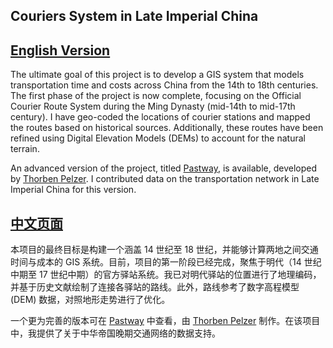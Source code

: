 ## Couriers System in Late Imperial China

## [English Version](https://ruoranc.github.io/Mingroutes/index_en.html)
The ultimate goal of this project is to develop a GIS system that models transportation time and costs across China from the 14th to 18th centuries. The first phase of the project is now complete, focusing on the Official Courier Route System during the Ming Dynasty (mid-14th to mid-17th century). I have geo-coded the locations of courier stations and mapped the routes based on historical sources. Additionally, these routes have been refined using Digital Elevation Models (DEMs) to account for the natural terrain.

An advanced version of the project, titled [Pastway](https://turban.shinyapps.io/PASTWAY/), is available, developed by [Thorben Pelzer](https://tp451.github.io/). I contributed data on the transportation network in Late Imperial China for this version.

## [中文页面](https://ruoranc.github.io/Mingroutes/index.html)  
本项目的最终目标是构建一个涵盖 14 世纪至 18 世纪，并能够计算两地之间交通时间与成本的 GIS 系统。目前，项目的第一阶段已经完成，聚焦于明代（14 世纪中期至 17 世纪中期）的官方驿站系统。我已对明代驿站的位置进行了地理编码，并基于历史文献绘制了连接各驿站的路线。此外，路线参考了数字高程模型 (DEM) 数据，对照地形走势进行了优化。

一个更为完善的版本可在 [Pastway](https://turban.shinyapps.io/PASTWAY/) 中查看，由 [Thorben Pelzer](https://tp451.github.io/) 制作。在该项目中，我提供了关于中华帝国晚期交通网络的数据支持。


